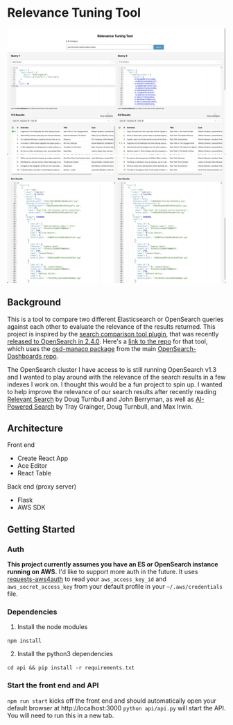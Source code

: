 # Relevance Tuning Tool

![Screenshot of the top portion of the tool](/public/overview-top.png?raw=true)
![Screenshot of the bottom portion of the tool](/public/overview-bottom.png?raw=true)

## Background

This is a tool to compare two different Elasticsearch or OpenSearch queries against each other to evaluate the relevance of the results returned. This project is inspired by the [search comparison tool plugin](https://opensearch.org/docs/2.4/search-plugins/search-relevance/index/), that was recently [released to OpenSearch in 2.4.0](https://opensearch.org/blog/opensearch-2-4-is-available-today/). Here's a [link to the repo](https://github.com/opensearch-project/dashboards-search-relevance) for that tool, which uses the [osd-manaco package](https://github.com/opensearch-project/OpenSearch-Dashboards/tree/main/packages/osd-monaco) from the main [OpenSearch-Dashboards repo](https://github.com/opensearch-project/OpenSearch-Dashboards).

The OpenSearch cluster I have access to is still running OpenSearch v1.3 and I wanted to play around with the relevance of the search results in a few indexes I work on. I thought this would be a fun project to spin up. I wanted to help improve the relevance of our search results after recently reading [Relevant Search](https://www.manning.com/books/relevant-search) by Doug Turnbull and John Berryman, as well as [AI-Powered Search](https://www.manning.com/books/ai-powered-search) by Tray Grainger, Doug Turnbull, and Max Irwin.

## Architecture

Front end
- Create React App
- Ace Editor
- React Table

Back end (proxy server)
- Flask
- AWS SDK
## Getting Started

### Auth
**This project currently assumes you have an **ES or **OpenSearch** instance running** on AWS.** I'd like to support more auth in the future. It uses [requests-aws4auth](https://pypi.org/project/requests-aws4auth/) to read your `aws_access_key_id` and `aws_secret_access_key` from your default profile in your `~/.aws/credentials` file.

### Dependencies
1. Install the node modules

`npm install`

2. Install the python3 dependencies

`cd api && pip install -r requirements.txt`

### Start the front end and API

`npm run start` kicks off the front end and should automatically open your default browser at http://localhost:3000
`python api/api.py` will start the API. You will need to run this in a new tab.

